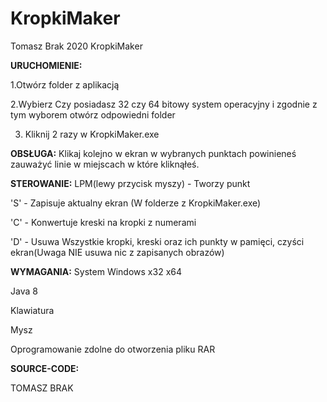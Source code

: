 # KropkiMaker
Tomasz Brak 2020 KropkiMaker


**URUCHOMIENIE:**

1.Otwórz folder z aplikacją

2.Wybierz Czy posiadasz 32 czy 64 bitowy system operacyjny i zgodnie z tym wyborem otwórz odpowiedni folder

3. Kliknij 2 razy w KropkiMaker.exe


**OBSŁUGA:**
Klikaj kolejno w ekran w wybranych punktach powinieneś zauważyć linie
w miejscach w które kliknąłeś.

**STEROWANIE:**
LPM(lewy przycisk myszy) - Tworzy punkt

'S' - Zapisuje aktualny ekran (W folderze z KropkiMaker.exe)

'C' - Konwertuje kreski na kropki z numerami

'D' - Usuwa Wszystkie kropki, kreski oraz ich punkty w pamięci, czyści ekran(Uwaga NIE usuwa nic z zapisanych obrazów)


**WYMAGANIA:**
System Windows x32 x64

Java 8

Klawiatura

Mysz

Oprogramowanie zdolne do otworzenia pliku RAR


**SOURCE-CODE:**

TOMASZ BRAK

